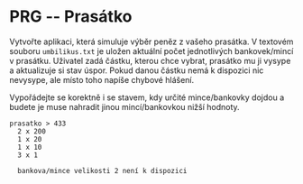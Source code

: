 # PRG -- Prasátko


Vytvořte aplikaci, která simuluje výběr peněz z vašeho prasátka. V textovém souboru
`umbilikus.txt` je uložen aktuální počet jednotlivých bankovek/mincí v prasátku.
Uživatel zadá částku, kterou chce vybrat, prasátko mu ji vysype a aktualizuje si stav
úspor. Pokud danou částku nemá k dispozici nic nevysype, ale místo toho
napíše chybové hlášení.

Vypořádejte se korektně i se stavem, kdy určité mince/bankovky dojdou a budete je 
muse nahradit jinou mincí/bankovkou nižší hodnoty.


```
prasatko > 433
  2 x 200
  1 x 20
  1 x 10
  3 x 1

  bankova/mince velikosti 2 není k dispozici
```
